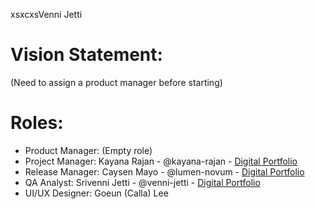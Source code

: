 xsxcxsVenni Jetti
# Vision Statement:
(Need to assign a product manager before starting)

# Roles:
- Product Manager: (Empty role)
- Project Manager: Kayana Rajan - @kayana-rajan - [Digital Portfolio][2]
- Release Manager: Caysen Mayo - @lumen-novum - [Digital Portfolio][1]
- QA Analyst: Srivenni Jetti - @venni-jetti - [Digital Portfolio][3]
- UI/UX Designer: Goeun (Calla) Lee

[1]: https://codermerlin.academy/users/caysen-mayo/Digital%20Portfolio/index.html
[2]: https://codermerlin.academy/users/kayana-rajan/Digital%20Portfolio/index.html
[3]: https://codermerlin.academy/users/srivenni-jetti/Digital%Portfolio/index.html
